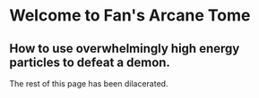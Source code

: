 # Welcome to Fan's Arcane Tome

## How to use overwhelmingly high energy particles to defeat a demon.

The rest of this page has been dilacerated.
